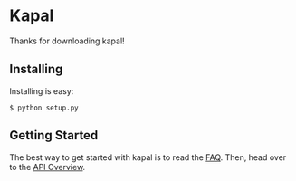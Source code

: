 # Kapal #

Thanks for downloading kapal!

## Installing ##

Installing is easy:

    $ python setup.py

## Getting Started ##

The best way to get started with kapal is to read the
[FAQ](http://wiki.github.com/eshira/kapal). Then, head over to the
[API Overview](http://wiki.github.com/eshira/kapal/api-overview).

